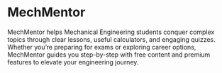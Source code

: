 # MechMentor
MechMentor helps Mechanical Engineering students conquer complex topics through clear lessons, useful calculators, and engaging quizzes. Whether you’re preparing for exams or exploring career options, MechMentor guides you step-by-step with free content and premium features to elevate your engineering journey.

